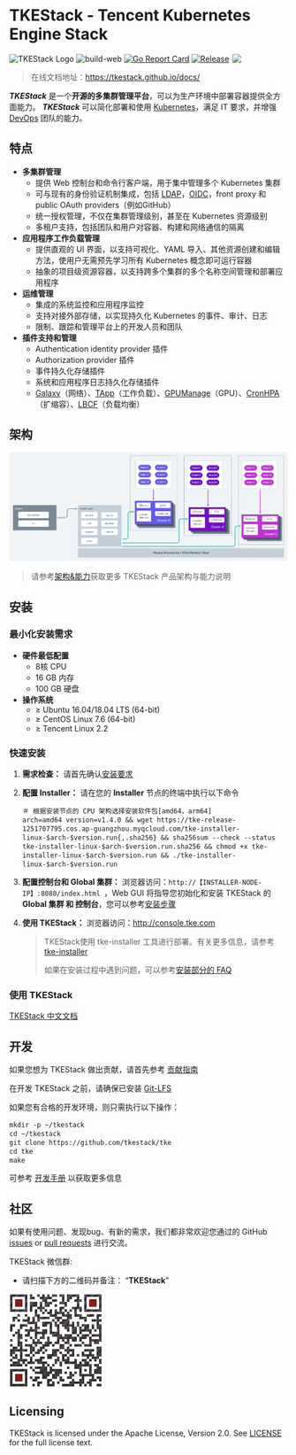 # TKEStack - Tencent Kubernetes Engine Stack

<img align="right" width="100px" src="https://avatars0.githubusercontent.com/u/57258287?s=200&v=4">

![TKEStack Logo](https://github.com/tkestack/tke/workflows/build/badge.svg?branch=master)
![build-web](https://github.com/tkestack/tke/workflows/build-web/badge.svg)
[![Go Report Card](https://goreportcard.com/badge/tkestack.io/tke)](https://goreportcard.com/report/tkestack.io/tke)
[![Release](https://img.shields.io/github/release/tkestack/tke.svg?style=flat-square)](https://github.com/tkestack/tke/releases)

> 在线文档地址：https://tkestack.github.io/docs/

***TKEStack*** 是一个**开源的多集群管理平台**，可以为生产环境中部署容器提供全方面能力。 ***TKEStack*** 可以简化部署和使用 [Kubernetes](https://github.com/kubernetes/kubernetes)，满足 IT 要求，并增强 [DevOps](https://en.wikipedia.org/wiki/DevOps) 团队的能力。

## 特点

* **多集群管理**
  * 提供 Web 控制台和命令行客户端，用于集中管理多个 Kubernetes 集群
  * 可与现有的身份验证机制集成，包括 [LDAP](https://en.wikipedia.org/wiki/Lightweight_Directory_Access_Protocol)，[OIDC](https://en.wikipedia.org/wiki/OpenID_Connect)，front proxy 和 public OAuth providers（例如GitHub）
  * 统一授权管理，不仅在集群管理级别，甚至在 Kubernetes 资源级别
  * 多租户支持，包括团队和用户对容器、构建和网络通信的隔离
* **应用程序工作负载管理**
     * 提供直观的 UI 界面，以支持可视化、YAML 导入、其他资源创建和编辑方法，使用户无需预先学习所有 Kubernetes 概念即可运行容器
     * 抽象的项目级资源容器，以支持跨多个集群的多个名称空间管理和部署应用程序
* **运维管理**
     * 集成的系统监控和应用程序监控
     * 支持对接外部存储，以实现持久化 Kubernetes 的事件、审计、日志
     * 限制、跟踪和管理平台上的开发人员和团队
* **插件支持和管理**
     * Authentication identity provider 插件
     * Authorization provider 插件
     * 事件持久化存储插件
     * 系统和应用程序日志持久化存储插件
     * [Galaxy](https://github.com/tkestack/galaxy)（网络）、[TApp](https://github.com/tkestack/tapp)（工作负载）、[GPUManage](https://github.com/tkestack/gpu-manager)（GPU）、[CronHPA](https://github.com/tkestack/cron-hpa)（扩缩容）、[LBCF](https://github.com/tkestack/lb-controlling-framework)（负载均衡）

## 架构

![Architecture Of TKE](../../images/TKEStackHighLevelArchitecture@2x.png)

> 请参考[架构&能力](../zh-CN/installation/installation-architecture.md)获取更多 TKEStack 产品架构与能力说明

## 安装

### 最小化安装需求

* **硬件最低配置**
  * 8核 CPU
  * 16 GB 内存
  * 100 GB 硬盘
* **操作系统**
  * ≥ Ubuntu 16.04/18.04  LTS (64-bit)
  * ≥ CentOS Linux 7.6 (64-bit)
  * ≥ Tencent Linux 2.2 

### 快速安装

1. **需求检查：** 请首先确认[安装要求](installation/installation-requirement.md)

2. **配置 Installer：** 请在您的 **Installer** 节点的终端中执行以下命令

   ```shell
   ＃ 根据安装节点的 CPU 架构选择安装软件包[amd64，arm64]
   arch=amd64 version=v1.4.0 && wget https://tke-release-1251707795.cos.ap-guangzhou.myqcloud.com/tke-installer-linux-$arch-$version.run{,.sha256} && sha256sum --check --status tke-installer-linux-$arch-$version.run.sha256 && chmod +x tke-installer-linux-$arch-$version.run && ./tke-installer-linux-$arch-$version.run
   ```

3. **配置控制台和 Global 集群：** 浏览器访问：`http://【INSTALLER-NODE-IP】:8080/index.html `，Web GUI 将指导您初始化和安装 TKEStack 的 **Global 集群 和 控制台**，您可以参考[安装步骤](installation/installation-procedures.md)

4. **使用 TKEStack：** 浏览器访问：http://console.tke.com

   > TKEStack使用 tke-installer 工具进行部署。有关更多信息，请参考 [tke-installer](../../user/tke-installer/introduction.md)
   >
   > 如果在安装过程中遇到问题，可以参考[安装部分的 FAQ](FAQ/Installation)


### 使用 TKEStack

[TKEStack 中文文档 ](https://tkestack.github.io/docs/)

## 开发

如果您想为 TKEStack 做出贡献，请首先参考 [贡献指南](../../../CONTRIBUTING.md)

在开发 TKEStack 之前，请确保已安装 [Git-LFS](https://github.com/git-lfs/git-lfs)

如果您有合格的开发环境，则只需执行以下操作：

```shell
mkdir -p ~/tkestack
cd ~/tkestack
git clone https://github.com/tkestack/tke
cd tke
make
```

可参考 [开发手册](../../devel/development.md) 以获取更多信息

## 社区

如果有使用问题、发现bug、有新的需求，我们都非常欢迎您通过的 GitHub [issues](https://github.com/tkestack/tke/issues/new/choose) or [pull requests](https://github.com/tkestack/tke/pulls) 进行交流。

TKEStack 微信群:

- 请扫描下方的二维码并备注： “**TKEStack**”

![TKEStack](../../images/wechat.jpeg)

## Licensing

TKEStack is licensed under the Apache License, Version 2.0. See [LICENSE](../../../LICENSE) for the full license text.